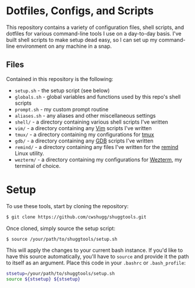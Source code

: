 # Dotfiles, Configs, and Scripts

This repository contains a variety of configuration files, shell scripts, and
dotfiles for various command-line tools I use on a day-to-day basis. I've built
shell scripts to make setup dead easy, so I can set up my command-line
environment on any machine in a snap.

## Files

Contained in this repository is the following:

* `setup.sh` - the setup script (see below)
* `globals.sh` - global variables and functions used by this repo's shell scripts
* `prompt.sh` - my custom prompt routine
* `aliases.sh` - any aliases and other miscellaneous settings
* `shell/` - a directory containing various shell scripts I've written
* `vim/` - a directory containing any [Vim](https://www.vim.org/) scripts I've written
* `tmux/` - a directory containing my configurations for [tmux](https://github.com/tmux/tmux/wiki)
* `gdb/` - a directory containing any [GDB](https://sourceware.org/gdb/) scripts I've written
* `remind/` - a directory containing any files I've written for the [remind](https://dianne.skoll.ca/wiki/Remind) Linux utility.
* `wezterm/` - a directory containing my configurations for [Wezterm](https://wezfurlong.org/wezterm), my terminal of choice.

# Setup

To use these tools, start by cloning the repository:

```bash
$ git clone https://github.com/cwshugg/shuggtools.git
```

Once cloned, simply source the setup script:

```bash
$ source /your/path/to/shuggtools/setup.sh
```

This will apply the changes to your current bash instance. If you'd like to have this source automatically, you'll have to `source` and provide it the path to itself as an argument. Place this code in your `.bashrc` or `.bash_profile`:

```bash
stsetup=/your/path/to/shuggtools/setup.sh
source ${stsetup} ${stsetup}
```

